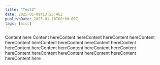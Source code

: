 ```yaml
---
title: "Test2"
date: 2025-01-09T13:25:46Z
publishDate: 2025-01-10T00:00:00Z
tags: [misc]
---
```


Content here Content hereContent hereContent hereContent hereContent hereContent hereContent hereContent hereContent hereContent hereContent hereContent hereContent hereContent hereContent hereContent hereContent hereContent hereContent hereContent hereContent here
